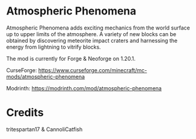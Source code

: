 
Atmospheric Phenomena
=======
Atmospheric Phenomena adds exciting mechanics from the world surface up to upper limits of the atmosphere. A variety of new blocks can be obtained by discovering meteorite impact craters and harnessing the energy from lightning to vitrify blocks. 

The mod is currently for Forge & Neoforge on 1.20.1.

CurseForge: https://www.curseforge.com/minecraft/mc-mods/atmospheric-phenomena

Modrinth: https://modrinth.com/mod/atmospheric-phenomena

Credits
==========
tritespartan17 & CannoliCatfish

